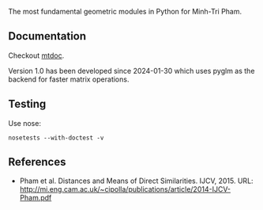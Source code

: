 The most fundamental geometric modules in Python for Minh-Tri Pham.

Documentation
-------------

Checkout [mtdoc](https://mtdoc.readthedocs.io/).

Version 1.0 has been developed since 2024-01-30 which uses pyglm as the backend for faster matrix
operations.

Testing
-------

Use nose:

`nosetests --with-doctest -v`

References
----------

- Pham et al. Distances and Means of Direct Similarities. IJCV, 2015. URL: http://mi.eng.cam.ac.uk/~cipolla/publications/article/2014-IJCV-Pham.pdf
